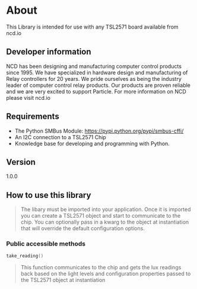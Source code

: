 # About

This Library is intended for use with any TSL2571 board available from ncd.io

## Developer information
NCD has been designing and manufacturing computer control products since 1995.  We have specialized in hardware design and manufacturing of Relay controllers for 20 years.  We pride ourselves as being the industry leader of computer control relay products.  Our products are proven reliable and we are very excited to support Particle.  For more information on NCD please visit ncd.io

## Requirements
- The Python SMBus Module: https://pypi.python.org/pypi/smbus-cffi/
- An I2C connection to a TSL2571 Chip
- Knowledge base for developing and programming with Python.

## Version
1.0.0

## How to use this library

>The libary must be imported into your application. Once it is imported you can create a TSL2571 object and start to
>communicate to the chip. You can optionally pass in a kwarg to the object at instantiation that will override the default
>configuration options.

### Public accessible methods
```cpp
take_reading()
```
>This function communicates to the chip and gets the lux readings back based on the light levels and configuration
>properties passed to the TSL2571 object at instantiation
